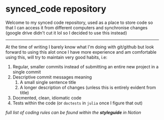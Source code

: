 # synced_code repository

Welcome to my synced code repository, used as a place to store code so that I can access it from different computers and synchronise changes (google drive didn't cut it lol so I decided to use this instead)

---

At the time of writing I barely know what I'm doing with git/github but look forward to using this alot once I have more experience and am comfortable using this, will try to maintain very good habits, i.e:

1. Regular, smaller commits instead of submitting an entire new project in a single commit
2. Descriptive commit messages meaning 
	1. A small single sentence title
	2. A longer description of changes (unless this is entirely evident from title)
3. Docmented, clean, idiomatic code
4. Tests within the code (or `doctests` in `julia` once I figure that out) 

_full list of coding rules can be found within the_ ***styleguide*** _in Notion_
